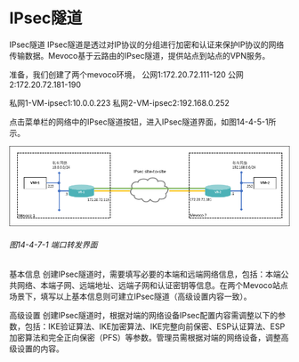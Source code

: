 # IPsec隧道
IPsec隧道
IPsec隧道是透过对IP协议的分组进行加密和认证来保护IP协议的网络传输数据。Mevoco基于云路由的IPsec隧道，提供站点到站点的VPN服务。

准备，我们创建了两个mevoco环境，
公网1:172.20.72.111-120
公网2:172.20.72.181-190

私网1-VM-ipsec1:10.0.0.223
私网2-VM-ipsec2:192.168.0.252

点击菜单栏的网络中的IPsec隧道按钮，进入IPsec隧道界面，如图14-4-5-1所示。

![png](../images/14-4-7-1.png "图14-4-7-1 端口转发界面")

###### 图14-4-7-1 端口转发界面 




基本信息
创建IPsec隧道时，需要填写必要的本端和远端网络信息，包括：本端公共网络、本端子网、远端地址、远端子网和认证密钥等信息。在两个Mevoco站点场景下，填写以上基本信息则可建立IPsec隧道（高级设置内容一致）。

高级设置
创建IPsec隧道时，根据对端的网络设备IPsec配置内容需调整以下的参数，包括：IKE验证算法、IKE加密算法、IKE完整向前保密、ESP认证算法、ESP加密算法和完全正向保密（PFS）等参数。管理员需根据对端的网络设备，调整高级设置的内容。

